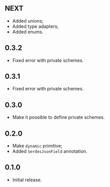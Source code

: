## NEXT

* Added unions;
* Added type adapters;
* Added enums.

## 0.3.2

* Fixed error with private schemes.

## 0.3.1

* Fixed error with private schemes.

## 0.3.0

* Make it possible to define private schemes.

## 0.2.0

* Make `dynamic` primitive;
* Added `SerdesJsonField` annotation.

## 0.1.0

* Initial release.
